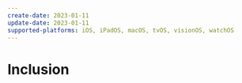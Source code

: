 ```yaml
---
create-date: 2023-01-11
update-date: 2023-01-11
supported-platforms: iOS, iPadOS, macOS, tvOS, visionOS, watchOS
---
```


# Inclusion
